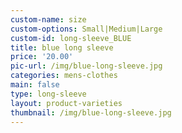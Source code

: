 ```yaml
---
custom-name: size
custom-options: Small|Medium|Large
custom-id: long-sleeve_BLUE
title: blue long sleeve
price: '20.00'
pic-url: /img/blue-long-sleeve.jpg
categories: mens-clothes
main: false
type: long-sleeve
layout: product-varieties
thumbnail: /img/blue-long-sleeve.jpg
---
```

